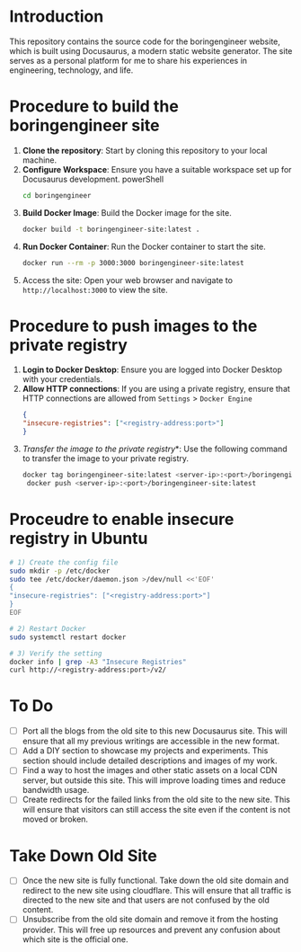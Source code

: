 # Introduction

This repository contains the source code for the boringengineer website, which is built using Docusaurus, a modern static website generator. The site serves as a personal platform for me to share his experiences in engineering, technology, and life.

# Procedure to build the boringengineer site

1. **Clone the repository**: Start by cloning this repository to your local machine.
2. **Configure Workspace**: Ensure you have a suitable workspace set up for Docusaurus development.
powerShell
   ```bash
   cd boringengineer
   ```
3. **Build Docker Image**: Build the Docker image for the site.
   ```bash
   docker build -t boringengineer-site:latest .
   ```
4. **Run Docker Container**: Run the Docker container to start the site.
   ```bash
   docker run --rm -p 3000:3000 boringengineer-site:latest
   ```
5. Access the site: Open your web browser and navigate to `http://localhost:3000` to view the site.

# Procedure to push images to the private registry

1. **Login to Docker Desktop**: Ensure you are logged into Docker Desktop with your credentials.
2. **Allow HTTP connections**: If you are using a private registry, ensure that HTTP connections are allowed from `Settings` > `Docker Engine`
    ```json
    {
    "insecure-registries": ["<registry-address:port>"]
    }
    ```
4. *Transfer the image to the private registry**: Use the following command to transfer the image to your private registry.
   ```bash
   docker tag boringengineer-site:latest <server-ip>:<port>/boringengineer-site:latest
    docker push <server-ip>:<port>/boringengineer-site:latest
    ```

# Proceudre to enable insecure registry in Ubuntu

```bash
# 1) Create the config file
sudo mkdir -p /etc/docker
sudo tee /etc/docker/daemon.json >/dev/null <<'EOF'
{
"insecure-registries": ["<registry-address:port>"]
}
EOF

# 2) Restart Docker
sudo systemctl restart docker

# 3) Verify the setting
docker info | grep -A3 "Insecure Registries"
curl http://<registry-address:port>/v2/
```

# To Do
- [ ] Port all the blogs from the old site to this new Docusaurus site. This will ensure that all my previous writings are accessible in the new format.
- [ ] Add a DIY section to showcase my projects and experiments. This section should include detailed descriptions and images of my work.
- [ ] Find a way to host the images and other static assets on a local CDN server, but outside this site. This will improve loading times and reduce bandwidth usage.
- [ ] Create redirects for the failed links from the old site to the new site. This will ensure that visitors can still access the site even if the content is not moved or broken.

# Take Down Old Site
- [ ] Once the new site is fully functional. Take down the old site domain and redirect to the new site using cloudflare. This will ensure that all traffic is directed to the new site and that users are not confused by the old content.
- [ ] Unsubscribe from the old site domain and remove it from the hosting provider. This will free up resources and prevent any confusion about which site is the official one.